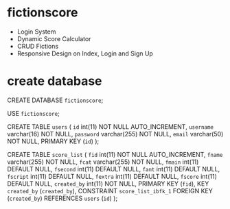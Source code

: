 # fictionscore
* Login System
* Dynamic Score Calculator
* CRUD Fictions
* Responsive Design on Index, Login and Sign Up

# create database
CREATE DATABASE `fictionscore`;

USE `fictionscore`;

CREATE TABLE `users` (
  `id` int(11) NOT NULL AUTO_INCREMENT,
  `username` varchar(16) NOT NULL,
  `password` varchar(255) NOT NULL,
  `email` varchar(50) NOT NULL,
  PRIMARY KEY (`id`)
);

CREATE TABLE `score_list` (
  `fid` int(11) NOT NULL AUTO_INCREMENT,
  `fname` varchar(255) NOT NULL,
  `fcat` varchar(255) NOT NULL,
  `fmain` int(11) DEFAULT NULL,
  `fsecond` int(11) DEFAULT NULL,
  `fant` int(11) DEFAULT NULL,
  `fscript` int(11) DEFAULT NULL,
  `fextra` int(11) DEFAULT NULL,
  `fscore` int(11) DEFAULT NULL,
  `created_by` int(11) NOT NULL,
  PRIMARY KEY (`fid`),
  KEY `created_by` (`created_by`),
  CONSTRAINT `score_list_ibfk_1` FOREIGN KEY (`created_by`) REFERENCES `users` (`id`)
);
